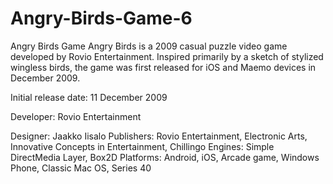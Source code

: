 # Angry-Birds-Game-6

Angry Birds Game
Angry Birds is a 2009 casual puzzle video game developed by Rovio Entertainment.
Inspired primarily by a sketch of stylized wingless birds, the game was first released for iOS and Maemo devices in December 2009.

Initial release date: 11 December 2009

Developer: Rovio Entertainment 

Designer: Jaakko Iisalo
Publishers: Rovio Entertainment, Electronic Arts, Innovative Concepts in Entertainment, Chillingo 
Engines: Simple DirectMedia Layer, Box2D Platforms: Android, iOS, Arcade game, Windows Phone, Classic Mac OS, Series 40
